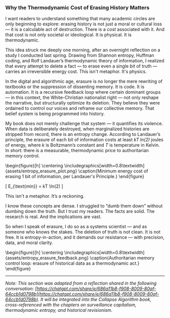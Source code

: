 ### Why the Thermodynamic Cost of Erasing History Matters

I want readers to understand something that many academic circles are only beginning to explore: erasing history is not just a moral or cultural loss — it is a calculable act of destruction. There is a *cost* associated with it. And that cost is not only societal or ideological. It is physical. It is thermodynamic.

This idea struck me deeply one morning, after an overnight reflection on a study I conducted last spring. Drawing from Shannon entropy, Huffman coding, and Rolf Landauer’s thermodynamic theory of information, I realized that every attempt to delete a fact — to erase even a single *bit* of truth — carries an irreversible energy cost. This isn't metaphor. It's physics.

In the digital and algorithmic age, erasure is no longer the mere rewriting of textbooks or the suppression of dissenting memory. It is code. It is automation. It is a recursive feedback loop where certain dominant groups — in this context, the White-Christian nationalist right — not only reshape the narrative, but structurally optimize its deletion. They believe they were ordained to control our voices and reframe our collective memory. That belief system is being programmed into history.

My book does not merely challenge that system — it quantifies its violence. When data is deliberately destroyed, when marginalized histories are stripped from record, there is an entropy change. According to Landauer’s principle, the erasure of each bit of information costs at least *kT ln(2)* joules of energy, where *k* is Boltzmann’s constant and *T* is temperature in Kelvin. In short: there is a measurable, thermodynamic price to authoritarian memory control.

\begin{figure}[h]
\centering
\includegraphics[width=0.8\textwidth]{assets/entropy_erasure_plot.png}
\caption{Minimum energy cost of erasing 1 bit of information, per Landauer's Principle.}
\end{figure}

\[
E_{\text{min}} = kT \ln(2)
\]

This isn't a metaphor. It’s a reckoning.

I know these concepts are dense. I struggled to “dumb them down” without dumbing down the truth. But I trust my readers. The facts are solid. The research is real. And the implications are vast.

So when I speak of erasure, I do so as a systems scientist — and as someone who knows the stakes. The deletion of truth is not clean. It is not free. It is entropy-in-action, and it demands our resistance — with precision, data, and moral clarity.

\begin{figure}[h]
\centering
\includegraphics[width=0.8\textwidth]{assets/entropy_erasure_feedback.png}
\caption{Authoritarian memory control loop: erasure of historical data as a thermodynamic act.}
\end{figure}

---

*Note: This section was adapted from a reflection shared in the following conversation: [https://chatgpt.com/share/e/686a11b8-f908-8009-80af-64ccb1d0798b](https://chatgpt.com/share/e/686a11b8-f908-8009-80af-64ccb1d0798b). It will be integrated into the Collapse Algorithm book, cross-referenced with the chapters on surveillance capitalism, thermodynamic entropy, and historical revisionism.*

